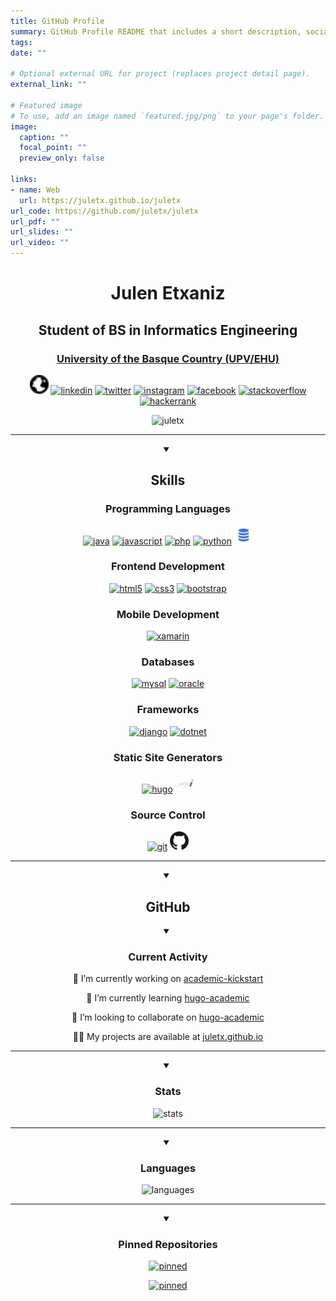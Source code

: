```yaml
---
title: GitHub Profile
summary: GitHub Profile README that includes a short description, social links, skills and GitHub info about current activity, stats, languages and pinned repositories.
tags:
date: ""

# Optional external URL for project (replaces project detail page).
external_link: ""

# Featured image
# To use, add an image named `featured.jpg/png` to your page's folder. 
image:
  caption: ""
  focal_point: ""
  preview_only: false

links:
- name: Web
  url: https://juletx.github.io/juletx
url_code: https://github.com/juletx/juletx
url_pdf: ""
url_slides: ""
url_video: ""
---
```


<h1 align="center">Julen Etxaniz</h1>

<h2 align="center">Student of BS in Informatics Engineering</h2>

<h3 align="center"><a href="https://www.ehu.eus/en/en-home" target="blank">University of the Basque Country (UPV/EHU)</a></h3>

<p align="center">
  <a href="https://julenetxaniz.eus" target="blank"><img src="https://raw.githubusercontent.com/iconic/open-iconic/master/svg/globe.svg" alt="website" height="30" width="30" /></a>
  <a href="https://www.linkedin.com/in/juletxara" target="blank"><img src="https://cdn.jsdelivr.net/npm/simple-icons@3.0.1/icons/linkedin.svg" alt="linkedin" height="30" width="30" /></a>
  <a href="https://twitter.com/juletxara" target="blank"><img src="https://cdn.jsdelivr.net/npm/simple-icons@3.0.1/icons/twitter.svg" alt="twitter" height="30" width="30" /></a>
  <a href="https://instagram.com/juletxara" target="blank"><img src="https://cdn.jsdelivr.net/npm/simple-icons@3.0.1/icons/instagram.svg" alt="instagram" height="30" width="30" /></a>
  <a href="https://fb.com/juletxara" target="blank"><img src="https://cdn.jsdelivr.net/npm/simple-icons@3.0.1/icons/facebook.svg" alt="facebook" height="30" width="30" /></a>
  <a href="https://stackoverflow.com/users/12519473" target="blank"><img src="https://cdn.jsdelivr.net/npm/simple-icons@3.0.1/icons/stackoverflow.svg" alt="stackoverflow" height="30" width="30" /></a>
  <a href="https://hackerrank.com/juletxara" target="blank"><img src="https://cdn.jsdelivr.net/npm/simple-icons@3.0.1/icons/hackerrank.svg" alt="hackerrank" height="30" width="30" /></a>
</p>

<p align="center"> <img src="https://komarev.com/ghpvc/?username=juletx" alt="juletx" /> </p>

<hr />

<details open>
<summary align="center"><h2>Skills</h2></summary>

<h3 align="center">Programming Languages</h3>
<p align="center">
	<a href="https://github.com/topics/java" target="blank"><img src="https://devicons.github.io/devicon/devicon.git/icons/java/java-original-wordmark.svg" alt="java" width="30" height="30"/></a>
	<a href="https://github.com/topics/javascript" target="blank"><img src="https://devicons.github.io/devicon/devicon.git/icons/javascript/javascript-original.svg" alt="javascript" width="30" height="30"/></a>
	<a href="https://github.com/topics/php" target="blank"><img src="https://devicons.github.io/devicon/devicon.git/icons/php/php-original.svg" alt="php" width="30" height="30"/></a>
	<a href="https://github.com/topics/python" target="blank"><img src="https://devicons.github.io/devicon/devicon.git/icons/python/python-original.svg" alt="python" width="30" height="30"/></a>
  <a href="https://github.com/topics/sql" target="blank"><img src="https://raw.githubusercontent.com/github/explore/80688e429a7d4ef2fca1e82350fe8e3517d3494d/topics/sql/sql.png" alt="sql" width="30" height="30"/></a>
</p>

<h3 align="center">Frontend Development</h3>
<p align="center">
	<a href="https://github.com/topics/html" target="blank"><img src="https://devicons.github.io/devicon/devicon.git/icons/html5/html5-original-wordmark.svg" alt="html5" width="30" height="30"/></a>
	<a href="https://github.com/topics/css" target="blank"><img src="https://devicons.github.io/devicon/devicon.git/icons/css3/css3-original-wordmark.svg" alt="css3" width="30" height="30"/></a>
	<a href="https://github.com/topics/bootstrap" target="blank"><img src="https://devicons.github.io/devicon/devicon.git/icons/bootstrap/bootstrap-plain.svg" alt="bootstrap" width="30" height="30"/></a>
</p>

<!-- <h3 align="center">Backend Development</h3> -->

<h3 align="center">Mobile Development</h3>
<p align="center">
	<a href="https://github.com/topics/xamarin" target="blank"><img src="https://raw.githubusercontent.com/detain/svg-logos/780f25886640cef088af994181646db2f6b1a3f8/svg/xamarin.svg" alt="xamarin" width="30" height="30"/></a>
</p>

<!-- <h3 align="center">AI/ML</h3> -->

<h3 align="center">Databases</h3>
<p align="center">
	<a href="https://github.com/topics/mysql" target="blank"><img src="https://devicons.github.io/devicon/devicon.git/icons/mysql/mysql-original-wordmark.svg" alt="mysql" width="30" height="30"/></a>
	<a href="https://github.com/topics/oracle" target="blank"><img src="https://devicons.github.io/devicon/devicon.git/icons/oracle/oracle-original.svg" alt="oracle" width="30" height="30"/></a>
</p>

<!-- <h3 align="center">Data Visualization</h3> -->

<!-- <h3 align="center">Devops</h3> -->

<!-- <h3 align="center">Backend as a Service</h3> -->

<h3 align="center">Frameworks</h3>
<p align="center">
	<a href="https://github.com/topics/django" target="blank"><img src="https://devicons.github.io/devicon/devicon.git/icons/django/django-original.svg" alt="django" width="30" height="30"/></a>
	<a href="https://github.com/topics/dotnet" target="blank"><img src="https://devicons.github.io/devicon/devicon.git/icons/dot-net/dot-net-original-wordmark.svg" alt="dotnet" width="30" height="30"/></a>
</p>

<!-- <h3 align="center">Software</h3> -->

<h3 align="center">Static Site Generators</h3>
<p align="center">
  <a href="https://github.com/topics/hugo" target="blank"><img src="https://cdn.jsdelivr.net/npm/simple-icons@3.0.1/icons/hugo.svg" alt="hugo" width="30" height="30"/></a>
	<a href="https://github.com/topics/jekyll" target="blank"><img src="https://raw.githubusercontent.com/github/explore/80688e429a7d4ef2fca1e82350fe8e3517d3494d/topics/jekyll/jekyll.png" alt="jekyll" width="30" height="30"/></a>
</p>

<h3 align="center">Source Control</h3>
<p align="center">
	<a href="https://github.com/topics/git" target="blank"><img src="https://www.vectorlogo.zone/logos/git-scm/git-scm-icon.svg" alt="git" width="30" height="30"/></a>
	<a href="https://github.com/topics/github" target="blank"><img src="https://raw.githubusercontent.com/github/explore/78df643247d429f6cc873026c0622819ad797942/topics/github/github.png" alt="github" width="30" height="30"/></a>
</p>

</details>

<hr />

<details open>
<summary align="center"><h2>GitHub</h2></summary>

<details open>
<summary align="center"><h3>Current Activity</h3></summary>

<p align="center">🔭 I’m currently working on <a href="https://github.com/juletx/academic-kickstart" target="blank">academic-kickstart</a></p>

<p align="center">🌱 I’m currently learning <a href="https://github.com/gcushen/hugo-academic" target="blank">hugo-academic</a></p>

<p align="center">👯 I’m looking to collaborate on <a href="https://github.com/gcushen/hugo-academic" target="blank">hugo-academic</a></p>

<!-- <p align="center">🤝 I’m looking for help with <a href="https://github.com/juletx/academic-kickstart" target="blank">academic-kickstart</a></p> -->

<p align="center">👨‍💻 My projects are available at <a href="https://juletx.github.io" target="blank">juletx.github.io</a></p>

</details>

<hr />

<details open>
<summary align="center"><h3>Stats</h3></summary>

<p align="center"><img src="https://github-readme-stats.vercel.app/api?username=juletx&show_icons=true&count_private=true" alt="stats" /></p>
</details>

<hr />

<details open>
<summary align="center"><h3>Languages</h3></summary>
<p align="center"><img src="https://github-readme-stats.vercel.app/api/top-langs/?username=juletx&layout=compact" alt="languages" /></p>
</details>

<hr />

<details open>
<summary align="center"><h3>Pinned Repositories</h3></summary>
<p align="center"><a href="https://github.com/juletx/juletx.github.io" target="blank"><img src="https://github-readme-stats.vercel.app/api/pin/?username=juletx&repo=juletx.github.io" alt="pinned" /></a></p>
<p align="center"><a href="https://github.com/juletx/academic-kickstart" target="blank"><img src="https://github-readme-stats.vercel.app/api/pin/?username=juletx&repo=academic-kickstart" alt="pinned" /></a></p>
</details>

</details>
